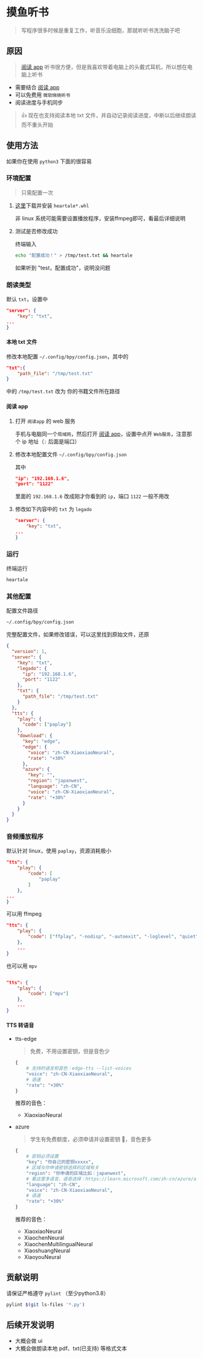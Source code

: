 # 摸鱼听书

> 写程序很多时候是重复工作，听音乐没细胞，那就听听书洗洗脑子吧

## 原因

> [阅读 app](https://github.com/gedoor/legado) 听书很方便，但是我喜欢带着电脑上的头戴式耳机，所以想在电脑上听书

- 需要结合 [阅读 app](https://github.com/gedoor/legado)
- 可以免费用 `微软晓晓听书`
- 阅读进度与手机同步

> 👍 现在也支持阅读本地 txt 文件，并自动记录阅读进度，中断以后继续朗读而不重头开始

## 使用方法

如果你在使用 `python3` 下面的很容易

### 环境配置

> 只需配置一次

1. [这里](https://github.com/yuhldr/heartale/releases/tag/beta)下载并安装 `heartale*.whl`

   非 linux 系统可能需要设置播放程序，安装ffmpeg即可，看最后详细说明

2. 测试是否修改成功

   终端输入

   ```bash
   echo "配置成功！" > /tmp/test.txt && heartale
   ```

   如果听到 "test，配置成功"，说明没问题

### 朗读类型

默认 `txt`，设置中

```json
"server": {
    "key": "txt",
...
}
```

#### 本地 txt 文件

修改本地配置 `~/.config/bpy/config.json`，其中的

```json
"txt":{
    "path_file": "/tmp/test.txt"
}
```

中的 `/tmp/test.txt` 改为 你的书籍文件所在路径

#### 阅读 app

1. 打开 `阅读app` 的 web 服务

   手机与电脑同一个`局域网`，然后打开 [阅读 app](https://github.com/gedoor/legado)，设置中点开 `Web服务`，注意那个 ip 地址（`:` 后面是端口）

2. 修改本地配置文件 `~/.config/bpy/config.json`

   其中

   ```json
   "ip": "192.168.1.6",
   "port": "1122"
   ```

   里面的 `192.168.1.6` 改成刚才你看到的 `ip`，端口 `1122` 一般不用改

3. 修改如下内容中的 `txt` 为 `legado`

   ```json
   "server": {
       "key": "txt",
   ...
   }
   ```

### 运行

终端运行

```bash
heartale
```

### 其他配置

配置文件路径

```bash
~/.config/bpy/config.json
```

完整配置文件，如果修改错误，可以这里找到原始文件，还原

```json
{
  "version": 1,
  "server": {
    "key": "txt",
    "legado": {
      "ip": "192.168.1.6",
      "port": "1122"
    },
    "txt": {
      "path_file": "/tmp/test.txt"
    }
  },
  "tts": {
    "play": {
      "code": ["paplay"]
    },
    "download": {
      "key": "edge",
      "edge": {
        "voice": "zh-CN-XiaoxiaoNeural",
        "rate": "+30%"
      },
      "azure": {
        "key": "",
        "region": "japanwest",
        "language": "zh-CN",
        "voice": "zh-CN-XiaoxiaoNeural",
        "rate": "+30%"
      }
    }
  }
}
```

### 音频播放程序

默认针对 linux，使用 `paplay`，资源消耗极小

```json
"tts": {
    "play": {
        "code": [
            "paplay"
        ]
    },
...
}
```

可以用 ffmpeg

```json
"tts": {
    "play": {
        "code": ["ffplay", "-nodisp", "-autoexit", "-loglevel", "quiet"]
    },
    ...
}
```

也可以用 `mpv`

```json

"tts": {
    "play": {
        "code": ["mpv"]
    },
    ...
}
```

#### TTS 转语音

- tts-edge

  > 免费，不用设置密钥，但是音色少

  ```py
  {
      # 支持的语言和音色：edge-tts --list-voices
      "voice": "zh-CN-XiaoxiaoNeural",
      # 语速
      "rate": "+30%"
  }
  ```

  推荐的音色：

  - XiaoxiaoNeural

- azure

  > 学生有免费额度，必须申请并设置密钥 🔑，音色更多

  ```py
  {
      # 密钥必须设置
      "key": "你自己的密钥xxxxx",
      # 区域与你申请密钥选择的区域有关
      "region": "你申请的区域比如：japanwest",
      # 看这里多语言、语音选择：https://learn.microsoft.com/zh-cn/azure/ai-services/speech-service/language-support?tabs=tts
      "language": "zh-CN",
      "voice": "zh-CN-XiaoxiaoNeural",
      # 语速
      "rate": "+30%"
  }
  ```

  推荐的音色：

  - XiaoxiaoNeural
  - XiaochenNeural
  - XiaochenMultilingualNeural
  - XiaoshuangNeural
  - XiaoyouNeural

## 贡献说明

请保证严格遵守 `pylint` （至少python3.8）

```bash
pylint $(git ls-files '*.py')
```

## 后续开发说明

- 大概会做 ui
- 大概会做朗读本地 pdf、txt(已支持) 等格式文本
